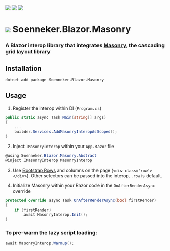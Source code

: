 [![](https://img.shields.io/nuget/v/Soenneker.Blazor.Masonry.svg?style=for-the-badge)](https://www.nuget.org/packages/Soenneker.Blazor.Masonry/)
[![](https://img.shields.io/github/actions/workflow/status/soenneker/soenneker.blazor.masonry/publish-package.yml?style=for-the-badge)](https://github.com/soenneker/soenneker.blazor.masonry/actions/workflows/publish-package.yml)
[![](https://img.shields.io/nuget/dt/Soenneker.Blazor.Masonry.svg?style=for-the-badge)](https://www.nuget.org/packages/Soenneker.Blazor.Masonry/)

# ![](https://user-images.githubusercontent.com/4441470/224455560-91ed3ee7-f510-4041-a8d2-3fc093025112.png) Soenneker.Blazor.Masonry
### A Blazor interop library that integrates [Masonry](https://masonry.desandro.com/), the cascading grid layout library

## Installation

```
dotnet add package Soenneker.Blazor.Masonry
```

## Usage

1. Register the interop within DI (`Program.cs`)

```csharp
public static async Task Main(string[] args)
{
    ...
    builder.Services.AddMasonryInteropAsScoped();
}
```

2. Inject `IMasonryInterop` within your `App.Razor` file


```csharp
@using Soenneker.Blazor.Masonry.Abstract
@inject IMasonryInterop MasonryInterop
```

3. Use [Bootstrap Rows](https://getbootstrap.com/docs/5.0/examples/masonry/) and columns on the page (`<div class='row'></div>`). Other selectors can be passed into the interop, `.row` is default.

4. Initialize Masonry within your Razor code in the `OnAfterRenderAsync` override

```csharp
protected override async Task OnAfterRenderAsync(bool firstRender)
{
	if (firstRender)
		await MasonryInterop.Init();
}
```

### To pre-warm the lazy script loading:

```csharp
await MasonryInterop.Warmup();
```